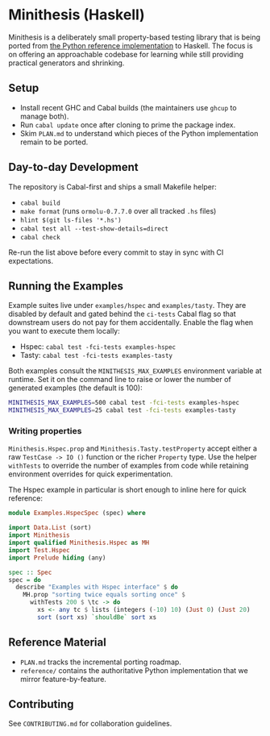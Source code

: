 # Minithesis (Haskell)

Minithesis is a deliberately small property-based testing library that is being ported from [the Python reference implementation](reference/README.md) to Haskell. The focus is on offering an approachable codebase for learning while still providing practical generators and shrinking.

## Setup

- Install recent GHC and Cabal builds (the maintainers use `ghcup` to manage both).
- Run `cabal update` once after cloning to prime the package index.
- Skim `PLAN.md` to understand which pieces of the Python implementation remain to be ported.

## Day-to-day Development

The repository is Cabal-first and ships a small Makefile helper:

- `cabal build`
- `make format` (runs `ormolu-0.7.7.0` over all tracked `.hs` files)
- `hlint $(git ls-files '*.hs')`
- `cabal test all --test-show-details=direct`
- `cabal check`

Re-run the list above before every commit to stay in sync with CI expectations.

## Running the Examples

Example suites live under `examples/hspec` and `examples/tasty`. They are disabled by default and gated behind the `ci-tests` Cabal flag so that downstream users do not pay for them accidentally. Enable the flag when you want to execute them locally:

- Hspec: `cabal test -fci-tests examples-hspec`
- Tasty: `cabal test -fci-tests examples-tasty`

Both examples consult the `MINITHESIS_MAX_EXAMPLES` environment variable at runtime. Set it on the command line to raise or lower the number of generated examples (the default is 100):

```bash
MINITHESIS_MAX_EXAMPLES=500 cabal test -fci-tests examples-hspec
MINITHESIS_MAX_EXAMPLES=25 cabal test -fci-tests examples-tasty
```

### Writing properties

`Minithesis.Hspec.prop` and `Minithesis.Tasty.testProperty` accept either a raw `TestCase -> IO ()` function or the richer `Property` type. Use the helper `withTests` to override the number of examples from code while retaining environment overrides for quick experimentation.

The Hspec example in particular is short enough to inline here for quick reference:

```haskell
module Examples.HspecSpec (spec) where

import Data.List (sort)
import Minithesis
import qualified Minithesis.Hspec as MH
import Test.Hspec
import Prelude hiding (any)

spec :: Spec
spec = do
  describe "Examples with Hspec interface" $ do
    MH.prop "sorting twice equals sorting once" $
      withTests 200 $ \tc -> do
        xs <- any tc $ lists (integers (-10) 10) (Just 0) (Just 20)
        sort (sort xs) `shouldBe` sort xs
```

## Reference Material

- `PLAN.md` tracks the incremental porting roadmap.
- `reference/` contains the authoritative Python implementation that we mirror feature-by-feature.

## Contributing

See `CONTRIBUTING.md` for collaboration guidelines.
